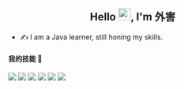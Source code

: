 <!-- 标题 + 个人描述, emoji 取自: http://emojihomepage.com -->
<p align="center">
  <h2 height="150px" align="center">
    Hello <img src="https://cdn.jsdelivr.net/gh/MaleWeb/picture/images/techblog/hi.gif" width="25">, I'm 外害
  </h2>
</p>

- ✍ I am a Java learner, still honing my skills.
<!--- 🏋 I'm passionate about fitness, and it pays off ~
- 👨‍💻 I'm passionate about coding and have been developing my skill ~
- 👻 I love to share, and currently share technical articles at [juejin](https://juejin.cn/user/4459274891717223)
- ⛺️ I have a private site: [kunlunxu](https://kunlunxu.cc), you're welcome to come! ~
- 📨 My email address is `moyuanjun@kunlunxu.cc` Welcome to contact me 👏🏻 ~--!>

<!-- 
  技术栈标签, 小标签来自: https://shields.io/
  1. shields 链接格式: https://img.shields.io/badge/-{标签文本}-{标签背景色}?style={标签类型}&logo={标签前面 Logo}&logoColor={Logo 颜色}
  2. shields 可选 Logo 列表参考: https://github.com/simple-icons/simple-icons/blob/develop/slugs.md
-->
<p align="left">
  <h4>我的技能 🤞</h4>
</p>
<div align="left">
  <img src="https://img.shields.io/badge/-Java-red?style=flat&logo=java&logoColor=white">
  <img src="https://img.shields.io/badge/-Spring-0fdb27?style=flat&logo=Spring&logoColor=white">
  <img src="https://img.shields.io/badge/-MySQL-2b6dbf?style=flat&logo=Mysql&logoColor=white">
  <img src="https://img.shields.io/badge/-Redis-cf1322?style=flat&logo=redis&logoColor=white">
  <img src="https://img.shields.io/badge/-Vue-3C873A?style=flat&logo=Vue.js&logoColor=white">
  <img src="https://img.shields.io/badge/-Git-ee462c?style=flat&logo=git&logoColor=white">
</div>

